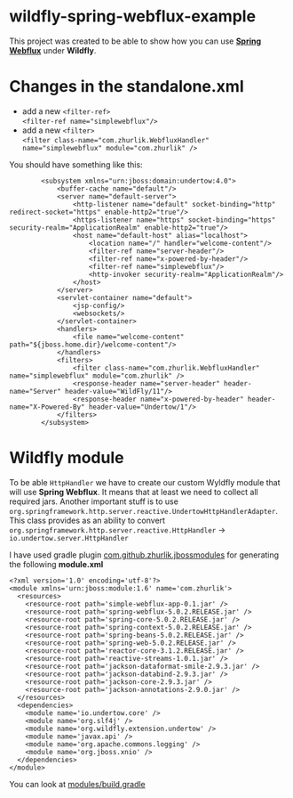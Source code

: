 # wildfly-spring-webflux-example
This project was created to be able to show how you can use **[Spring Webflux](https://docs.spring.io/spring/docs/current/spring-framework-reference/web-reactive.html#spring-webflux)** under **Wildfly**.
# Changes in the standalone.xml
* add a new `<filter-ref>`     
`<filter-ref name="simplewebflux"/>`
* add a new `<filter>`   
`<filter class-name="com.zhurlik.WebfluxHandler" name="simplewebflux" module="com.zhurlik" />`    

You should have something like this:    
```
        <subsystem xmlns="urn:jboss:domain:undertow:4.0">    
            <buffer-cache name="default"/>    
            <server name="default-server">    
                <http-listener name="default" socket-binding="http" redirect-socket="https" enable-http2="true"/>    
                <https-listener name="https" socket-binding="https" security-realm="ApplicationRealm" enable-http2="true"/>    
                <host name="default-host" alias="localhost">    
                    <location name="/" handler="welcome-content"/>    
                    <filter-ref name="server-header"/>    
                    <filter-ref name="x-powered-by-header"/>    
                    <filter-ref name="simplewebflux"/>    
                    <http-invoker security-realm="ApplicationRealm"/>    
                </host>    
            </server>
            <servlet-container name="default">
                <jsp-config/>
                <websockets/>
            </servlet-container>
            <handlers>
                <file name="welcome-content" path="${jboss.home.dir}/welcome-content"/>
            </handlers>
            <filters>
                <filter class-name="com.zhurlik.WebfluxHandler" name="simplewebflux" module="com.zhurlik" />
                <response-header name="server-header" header-name="Server" header-value="WildFly/11"/>
                <response-header name="x-powered-by-header" header-name="X-Powered-By" header-value="Undertow/1"/>
            </filters>
        </subsystem>
```

# Wildfly module
To be able `HttpHandler` we have to create our custom Wyldfly module that will use **Spring Webflux**. It means that at least we need to collect all required jars. Another important stuff is to use `org.springframework.http.server.reactive.UndertowHttpHandlerAdapter`.    
This class provides as an ability to convert `org.springframework.http.server.reactive.HttpHandler` -> `io.undertow.server.HttpHandler`    

I have used gradle plugin [com.github.zhurlik.jbossmodules](https://plugins.gradle.org/plugin/com.github.zhurlik.jbossmodules) for generating the following **module.xml**
```
<?xml version='1.0' encoding='utf-8'?>
<module xmlns='urn:jboss:module:1.6' name='com.zhurlik'>
  <resources>
    <resource-root path='simple-webflux-app-0.1.jar' />
    <resource-root path='spring-webflux-5.0.2.RELEASE.jar' />
    <resource-root path='spring-core-5.0.2.RELEASE.jar' />
    <resource-root path='spring-context-5.0.2.RELEASE.jar' />
    <resource-root path='spring-beans-5.0.2.RELEASE.jar' />
    <resource-root path='spring-web-5.0.2.RELEASE.jar' />
    <resource-root path='reactor-core-3.1.2.RELEASE.jar' />
    <resource-root path='reactive-streams-1.0.1.jar' />
    <resource-root path='jackson-dataformat-smile-2.9.3.jar' />
    <resource-root path='jackson-databind-2.9.3.jar' />
    <resource-root path='jackson-core-2.9.3.jar' />
    <resource-root path='jackson-annotations-2.9.0.jar' />
  </resources>
  <dependencies>
    <module name='io.undertow.core' />
    <module name='org.slf4j' />
    <module name='org.wildfly.extension.undertow' />
    <module name='javax.api' />
    <module name='org.apache.commons.logging' />
    <module name='org.jboss.xnio' />
  </dependencies>
</module>
```

You can look at [modules/build.gradle](modules/build.gradle)
